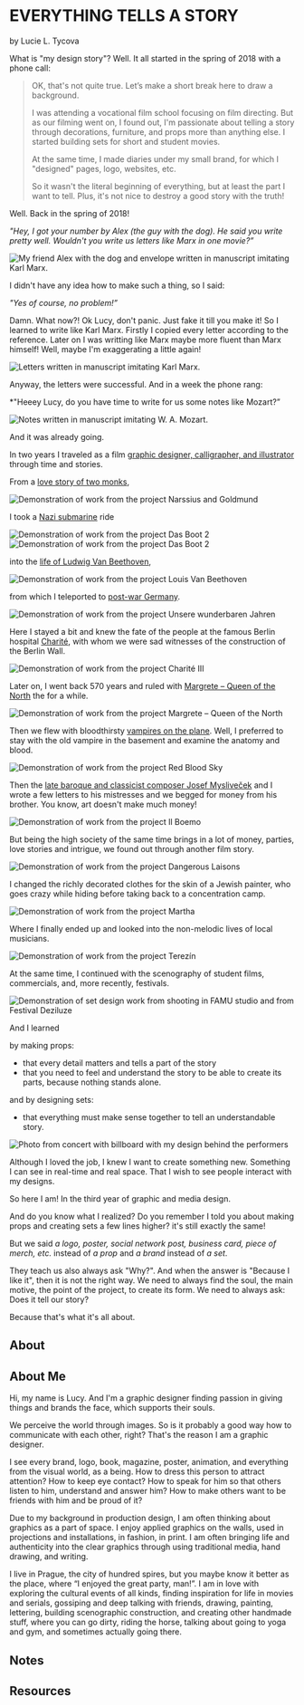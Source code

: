 # EVERYTHING TELLS A STORY

by Lucie L. Tycova

What is "my design story"? Well. It all started in the spring of 2018 with a phone call:

> OK, that's not quite true. Let’s make a short break here to draw a background.
>
> I was attending a vocational film school focusing on film directing. But as our filming went on, I found out, I'm passionate about telling a story through decorations, furniture, and props more than anything else. I started building sets for short and student movies.
>
> At the same time, I made diaries under my small brand, for which I "designed" pages, logo, websites, etc.
>
> So it wasn't the literal beginning of everything, but at least the part I want to tell. Plus, it's not nice to destroy a good story with the truth!

Well. Back in the spring of 2018!

*"Hey, I got your number by Alex (the guy with the dog). He said you write pretty well. Wouldn't you write us letters like Marx in one movie?”*

![My friend Alex with the dog and envelope written in manuscript imitating Karl Marx.](https://user-images.githubusercontent.com/79570985/150011112-f687962f-c09b-4688-9c3a-107c8aaecc72.jpg)

I didn't have any idea how to make such a thing, so I said:

*"Yes of course, no problem!”*

Damn. What now?! Ok Lucy, don't panic. Just fake it till you make it! So I learned to write like Karl Marx. Firstly I copied every letter according to the reference. Later on I was writting like Marx maybe more fluent than Marx himself! Well, maybe I'm exaggerating a little again!

![Letters written in manuscript imitating Karl Marx.](https://user-images.githubusercontent.com/79570985/150484810-c283ecd2-b6d2-4b69-ad5e-08d4358948b1.jpg)

Anyway, the letters were successful. And in a week the phone rang:

*"Heeey Lucy, do you have time to write for us some notes like Mozart?”

![Notes written in manuscript imitating W. A. Mozart.](https://user-images.githubusercontent.com/79570985/150009166-f559779e-d0cd-4ff0-953b-ac4c9d3af525.jpg)

And it was already going.

In two years I traveled as a film [graphic designer, calligrapher, and illustrator](https://lucietyc.wixsite.com/lucielagerthatyc) through time and stories.

From a [love story of two monks](https://www.imdb.com/title/tt9014656/?ref_=fn_al_tt_2), 

![Demonstration of work from the project Narssius and Goldmund](https://user-images.githubusercontent.com/79570985/150484837-5967e670-e2e2-4d72-be65-3c8030cb661e.jpg)

I took a [Nazi submarine](https://www.imdb.com/title/tt5830254/?ref_=fn_al_tt_3) ride 

![Demonstration of work from the project Das Boot 2](https://user-images.githubusercontent.com/79570985/150484881-e9213de0-5a43-493d-a09f-37b7f9f764d7.jpg)
![Demonstration of work from the project Das Boot 2](https://user-images.githubusercontent.com/79570985/150484887-544cf8cc-34dc-4c00-b73f-dd8f43165a61.jpg)

into the [life of Ludwig Van Beethoven](https://www.imdb.com/title/tt11496350/?ref_=fn_al_tt_1), 

![Demonstration of work from the project Louis Van Beethoven](https://user-images.githubusercontent.com/79570985/150484919-6d1e3498-2d02-457c-b8b4-b06c3646bfe9.jpg)

from which I teleported to [post-war Germany](https://www.imdb.com/title/tt11944132/?ref_=ttmi_tt).  

![Demonstration of work from the project Unsere wunderbaren Jahren](https://user-images.githubusercontent.com/79570985/150502260-60672ca3-8673-4d90-bdfd-3e245744b56e.jpg)


Here I stayed a bit and knew the fate of the people at the famous Berlin hospital [Charité](https://www.imdb.com/title/tt5337806/?ref_=fn_al_tt_1), with whom we were sad witnesses of the construction of the Berlin Wall.

![Demonstration of work from the project Charité III](https://user-images.githubusercontent.com/79570985/150485131-e907d6ec-4ad6-4bb0-b9ea-3e017d8f3165.jpg)

Later on, I went back 570 years and ruled with [Margrete – Queen of the North](https://www.imdb.com/title/tt9308390/?ref_=fn_al_tt_1) the for a while. 

![Demonstration of work from the project Margrete – Queen of the North](https://user-images.githubusercontent.com/79570985/150485239-a9e5f3c3-9645-4dd5-9c51-5b85963ab22e.jpg)

Then we flew with bloodthirsty [vampires on the plane](https://www.imdb.com/title/tt6402468/?ref_=fn_al_tt_1). Well, I preferred to stay with the old vampire in the basement and examine the anatomy and blood. 

![Demonstration of work from the project Red Blood Sky](https://user-images.githubusercontent.com/79570985/150485189-499ca2cb-4354-485a-a068-bc81dfb021c4.jpg)

Then the [late baroque and classicist composer Josef Mysliveček](https://www.imdb.com/title/tt10726774/?ref_=nv_sr_srsg_0) and I wrote a few letters to his mistresses and we begged for money from his brother. You know, art doesn't make much money! 

![Demonstration of work from the project Il Boemo](https://user-images.githubusercontent.com/79570985/150485260-09aab2df-885e-40b9-b952-f5a48d153b09.jpg)

But being the high society of the same time brings in a lot of money, parties, love stories and intrigue, we found out through another film story. 

![Demonstration of work from the project Dangerous Laisons](https://user-images.githubusercontent.com/79570985/150502099-703e8f82-9eae-4fa2-8c0b-e1ff92b68e5a.jpg)

I changed the richly decorated clothes for the skin of a Jewish painter, who goes crazy while hiding before taking back to a concentration camp. 

![Demonstration of work from the project Martha](https://user-images.githubusercontent.com/79570985/150485356-9ee0a526-2cca-47b6-854c-48db24a0d2cc.jpg)

Where I finally ended up and looked into the non-melodic lives of local musicians.

![Demonstration of work from the project Terezín](https://user-images.githubusercontent.com/79570985/150485340-0b6b1223-806b-41b2-add2-0a14995883d8.jpg)

At the same time, I continued with the scenography of student films, commercials, and, more recently, festivals.

![Demonstration of set design work from shooting in FAMU studio and from Festival Deziluze](https://user-images.githubusercontent.com/79570985/150485391-46b04787-9b04-4240-a89d-f93c92a1ae0d.jpg)

And I learned 

by making props:
- that every detail matters and tells a part of the story
- that you need to feel and understand the story to be able to create its parts, because nothing stands alone.

and by designing sets:
- that everything must make sense together to tell an understandable story. 

![Photo from concert with billboard with my design behind the performers](https://user-images.githubusercontent.com/79570985/150485472-70bc2565-a930-4ba6-bd10-48e3a3d88f90.jpg)

Although I loved the job, I knew I want to create something new. Something I can see in real-time and real space. That I wish to see people interact with my designs.

So here I am! In the third year of graphic and media design.

And do you know what I realized? Do you remember I told you about making props and creating sets a few lines higher? it's still exactly the same!

But we said *a logo, poster, social network post, business card, piece of merch, etc.* instead of *a prop* and *a brand* instead of *a set*.

They teach us also always ask "Why?". And when the answer is "Because I like it", then it is not the right way. We need to always find the soul, the main motive, the point of the project, to create its form. We need to always ask: Does it tell our story? 

Because that's what it's all about.


## About

<!-- Add revised short description about text -->

## About Me

Hi, my name is Lucy. And I'm a graphic designer finding passion in giving things and brands the face, which supports their souls.

We perceive the world through images. So is it probably a good way how to communicate with each other, right? That's the reason I am a graphic designer.

I see every brand, logo, book, magazine, poster, animation, and everything from the visual world, as a being. How to dress this person to attract attention? How to keep eye contact? How to speak for him so that others listen to him, understand and answer him? How to make others want to be friends with him and be proud of it?

Due to my background in production design, I am often thinking about graphics as a part of space. I enjoy applied graphics on the walls, used in projections and installations, in fashion, in print. I am often bringing life and authenticity into the clear graphics through using traditional media, hand drawing, and writing. 

I live in Prague, the city of hundred spires, but you maybe know it better as the place, where “I enjoyed the great party, man!”.  I am in love with exploring the cultural events of all kinds, finding inspiration for life in movies and serials, gossiping and deep talking with friends, drawing, painting, lettering, building scenographic construction, and creating other handmade stuff, where you can go dirty, riding the horse, talking about going to yoga and gym, and sometimes actually going there.


## Notes

<!-- Links to preparatory content: mind map, sketches, notes, etc. -->


## Resources

<!-- Links to resources mentioned above -->


